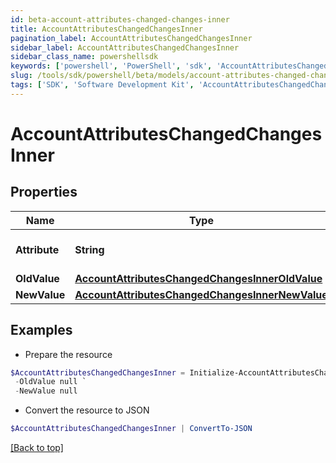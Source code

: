 ```yaml
---
id: beta-account-attributes-changed-changes-inner
title: AccountAttributesChangedChangesInner
pagination_label: AccountAttributesChangedChangesInner
sidebar_label: AccountAttributesChangedChangesInner
sidebar_class_name: powershellsdk
keywords: ['powershell', 'PowerShell', 'sdk', 'AccountAttributesChangedChangesInner', 'BetaAccountAttributesChangedChangesInner'] 
slug: /tools/sdk/powershell/beta/models/account-attributes-changed-changes-inner
tags: ['SDK', 'Software Development Kit', 'AccountAttributesChangedChangesInner', 'BetaAccountAttributesChangedChangesInner']
---
```



# AccountAttributesChangedChangesInner

## Properties

Name | Type | Description | Notes
------------ | ------------- | ------------- | -------------
**Attribute** | **String** | The name of the attribute. | [required]
**OldValue** | [**AccountAttributesChangedChangesInnerOldValue**](account-attributes-changed-changes-inner-old-value) |  | [required]
**NewValue** | [**AccountAttributesChangedChangesInnerNewValue**](account-attributes-changed-changes-inner-new-value) |  | [required]

## Examples

- Prepare the resource
```powershell
$AccountAttributesChangedChangesInner = Initialize-AccountAttributesChangedChangesInner  -Attribute sn `
 -OldValue null `
 -NewValue null
```

- Convert the resource to JSON
```powershell
$AccountAttributesChangedChangesInner | ConvertTo-JSON
```


[[Back to top]](#) 

